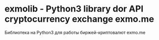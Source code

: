 # exmolib - Python3 library dor API cryptocurrency exchange exmo.me
Библиотека на Python3 для работы биржей-криптовалют exmo.me
